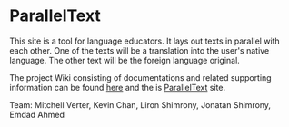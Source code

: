 # ParallelText

This site is a tool for language educators. It lays out texts in parallel with each other. One of the texts will be a translation into the user's native language. The other text will be the foreign language original.

The project Wiki consisting of documentations and related supporting information can be found [here](https://bitbucket.org/RoadrunnerAtWaste/paralleltext/wiki/Home) and the is [ParallelText](http://lit-earth-8332.herokuapp.com/) site.

Team: Mitchell Verter, Kevin Chan, Liron Shimrony, Jonatan Shimrony, Emdad Ahmed

